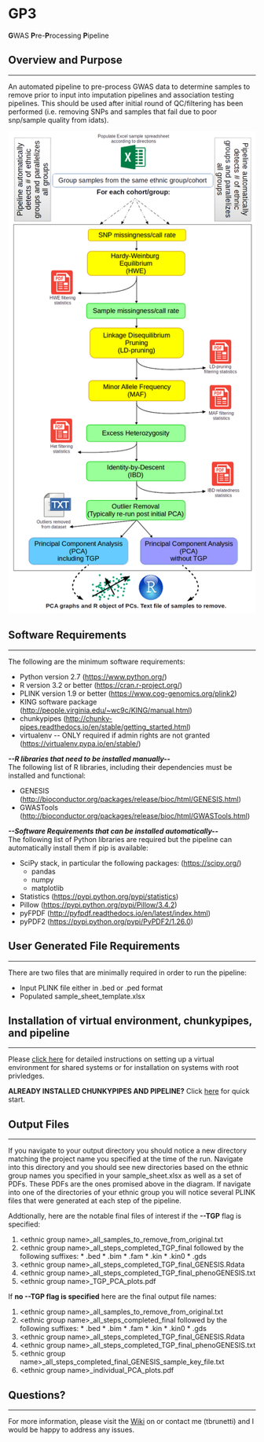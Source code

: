 # GP3
**G**WAS **P**re-**P**rocessing **P**ipeline

## Overview and Purpose
------------------------
An automated pipeline to pre-process GWAS data to determine samples to remove prior to input into imputation pipelines and association testing pipelines.  This should be used after initial round of QC/filtering has been performed (i.e. removing SNPs and samples that fail due to poor snp/sample quality from idats).

<p align="center">
<img src="https://github.com/tbrunetti/GP3/blob/master/images/GP3_pipeline_workflow.png" />
</p>

## Software Requirements
------------------------
The following are the minimum software requirements:
* Python version 2.7 (https://www.python.org/)
* R version 3.2 or better (https://cran.r-project.org/)
* PLINK version 1.9 or better (https://www.cog-genomics.org/plink2)
* KING software package (http://people.virginia.edu/~wc9c/KING/manual.html)
* chunkypipes (http://chunky-pipes.readthedocs.io/en/stable/getting_started.html)
* virtualenv -- ONLY required if admin rights are not granted (https://virtualenv.pypa.io/en/stable/) 


__*--R libraries that need to be installed manually--*__  
The following list of R libraries, including their dependencies must be installed and functional:  
  * GENESIS (http://bioconductor.org/packages/release/bioc/html/GENESIS.html)
  * GWASTools (http://bioconductor.org/packages/release/bioc/html/GWASTools.html)


__*--Software Requirements that can be installed automatically--*__  
The following list of Python libraries are required but the pipeline can automatically install them if pip is available:
  * SciPy stack, in particular the following packages: (https://scipy.org/)
    * pandas
    * numpy
    * matplotlib
  * Statistics (https://pypi.python.org/pypi/statistics)
  * Pillow (https://pypi.python.org/pypi/Pillow/3.4.2)
  * pyFPDF (http://pyfpdf.readthedocs.io/en/latest/index.html)
  * pyPDF2 (https://pypi.python.org/pypi/PyPDF2/1.26.0)


## User Generated File Requirements
-----------------------------------
There are two files that are minimally required in order to run the pipeline:
* Input PLINK file either in .bed or .ped format
* Populated sample_sheet_template.xlsx  



## Installation of virtual environment, chunkypipes, and pipeline
------------------------------------------------------------------
Please [click here](https://github.com/tbrunetti/GP3/blob/master/Installation_Instructions.md) for detailed instructions on setting up a virtual environment for shared systems or for installation on systems with root privledges.


__ALREADY INSTALLED CHUNKYPIPES AND PIPELINE?__  Click [here](https://github.com/tbrunetti/GP3/blob/master/Quick_Start_FAQs.md) for quick start.



## Output Files
---------------
If you navigate to your output directory you should notice a new directory matching the project name you specified at the time of the run.  Navigate into this directory and you should see new directories based on the ethnic group names you specified in your sample_sheet.xlsx as well as a set of PDFs.  These PDFs are the ones promised above in the diagram. If navigate into one of the directories of your ethnic group you will notice several PLINK files that were generated at each step of the pipeline.  
  
Addtionally, here are the notable final files of interest if the __--TGP__ flag is specified:  
  1. \<ethnic group name\>_all_samples_to_remove_from_original.txt
  2. \<ethnic group name\>_all_steps_completed_TGP_final followed by the following suffixes:
    * .bed
    * .bim
    * .fam
    * .kin
    * .kin0
    * .gds
  3. \<ethnic group name\>_all_steps_completed_TGP_final_GENESIS.Rdata
  4. \<ethnic group name\>_all_steps_completed_TGP_final_phenoGENESIS.txt  
  5. \<ethnic group name\>_TGP_PCA_plots.pdf
  

If __no --TGP flag is specified__ here are the final output file names:  
  1. \<ethnic group name\>_all_samples_to_remove_from_original.txt
  2. \<ethnic group name\>_all_steps_completed_final followed by the following suffixes:
    * .bed
    * .bim
    * .fam
    * .kin
    * .kin0
    * .gds
  3. \<ethnic group name\>_all_steps_completed_TGP_final_GENESIS.Rdata
  4. \<ethnic group name\>_all_steps_completed_TGP_final_phenoGENESIS.txt
  5. \<ethnic group name\>_all_steps_completed_final_GENESIS_sample_key_file.txt  
  6. \<ethnic group name\>_individual_PCA_plots.pdf


## Questions?
-------------
For more information, please visit the [Wiki](https://github.com/tbrunetti/GP3/wiki) on or contact me (tbrunetti) and I would be happy to address any issues. 





